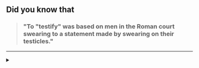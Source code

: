 ## Did you know that

<h3>
  <blockquote>
<!--START_SECTION:debris-->                                                                                                                                                               
"To "testify" was based on men in the Roman court swearing to a statement made by swearing on their testicles."
<!--END_SECTION:debris-->
  </blockquote>
</h3>

-----

<details>
  <summary></summary>

<img src="https://github-readme-stats.vercel.app/api?show_icons=true&hide=issues&username=ekickx"> <img src="https://github-readme-stats.vercel.app/api/top-langs/?layout=compact&username=ekickx">

</details>
